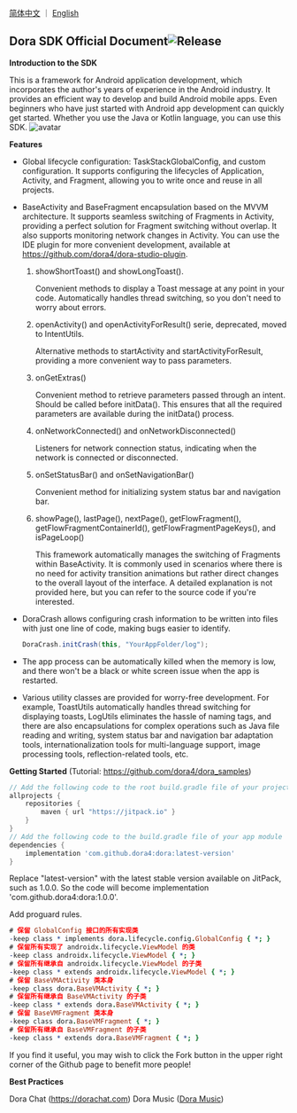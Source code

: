 <a href="./README.zh-CN.md">简体中文</a> ｜ <a href="./README.md">English</a>

Dora SDK Official Document![Release](https://jitpack.io/v/dora4/dora.svg)
--------------------------------

**Introduction to the SDK**

This is a framework for Android application development, which incorporates the author's years of experience in the Android industry. It provides an efficient way to develop and build Android mobile apps. Even beginners who have just started with Android app development can quickly get started. Whether you use the Java or Kotlin language, you can use this SDK.
![avatar](https://github.com/dora4/dora/blob/master/Dora.gif)

**Features**
- Global lifecycle configuration: TaskStackGlobalConfig, and custom configuration. It supports configuring the lifecycles of Application, Activity, and Fragment, allowing you to write once and reuse in all projects.

 <!-- Global lifecycle configuration, value is configured as GlobalConfig, name is the mapping configuration class, multiple configurations can be set -->
 <application>
      <!-- TaskStackGlobalConfig must be configured for invoking the openActivity series methods of BaseActivity -->
      <meta-data
          android:name="dora.lifecycle.config.TaskStackGlobalConfig"
          android:value="GlobalConfig" />
      <meta-data
          android:name="dora.lifecycle.config.EventBusGlobalConfig"
          android:value="GlobalConfig" />
      <meta-data
          android:name="dora.lifecycle.config.ARouterGlobalConfig"
          android:value="GlobalConfig" />
      <meta-data
          android:name="com.example.dora.lifecycle.RetrofitGlobalConfig"
          android:value="GlobalConfig" />
      <meta-data
          android:name="com.example.dora.lifecycle.YourCustomGlobalConfig"
          android:value="GlobalConfig" />
  </application>

- BaseActivity and BaseFragment encapsulation based on the MVVM architecture. It supports seamless switching of Fragments in Activity, providing a perfect solution for Fragment switching without overlap. It also supports monitoring network changes in Activity. You can use the IDE plugin for more convenient development, available at https://github.com/dora4/dora-studio-plugin.
    1. showShortToast() and showLongToast().

       Convenient methods to display a Toast message at any point in your code. Automatically handles thread switching, so you don't need to worry about errors.
    2. openActivity() and openActivityForResult() serie, deprecated, moved to IntentUtils.

       Alternative methods to startActivity and startActivityForResult, providing a more convenient way to pass parameters.

    3. onGetExtras()

       Convenient method to retrieve parameters passed through an intent. Should be called before initData(). This ensures that all the required parameters are available during the initData() process.

    4. onNetworkConnected() and onNetworkDisconnected()

       Listeners for network connection status, indicating when the network is connected or disconnected.

    5. onSetStatusBar() and onSetNavigationBar()

       Convenient method for initializing system status bar and navigation bar.

    6. showPage(), lastPage(), nextPage(), getFlowFragment(), getFlowFragmentContainerId(), getFlowFragmentPageKeys(), and isPageLoop()

       This framework automatically manages the switching of Fragments within BaseActivity. It is commonly used in scenarios where there is no need for activity transition animations but rather direct changes to the overall layout of the interface. A detailed explanation is not provided here, but you can refer to the source code if you're interested.

- DoraCrash allows configuring crash information to be written into files with just one line of code, making bugs easier to identify.

  ```java
  DoraCrash.initCrash(this, "YourAppFolder/log");
  ```

- The app process can be automatically killed when the memory is low, and there won't be a black or white screen issue when the app is restarted.

- Various utility classes are provided for worry-free development. For example, ToastUtils automatically handles thread switching for displaying toasts, LogUtils eliminates the hassle of naming tags, and there are also encapsulations for complex operations such as Java file reading and writing, system status bar and navigation bar adaptation tools, internationalization tools for multi-language support, image processing tools, reflection-related tools, etc.

**Getting Started** (Tutorial: https://github.com/dora4/dora_samples)

```groovy
// Add the following code to the root build.gradle file of your project
allprojects {
    repositories {
        maven { url "https://jitpack.io" }
    }
}
// Add the following code to the build.gradle file of your app module
dependencies {
    implementation 'com.github.dora4:dora:latest-version'
}
```
Replace "latest-version" with the latest stable version available on JitPack, such as 1.0.0. So the code will become implementation 'com.github.dora4:dora:1.0.0'.

Add proguard rules.
```pro
# 保留 GlobalConfig 接口的所有实现类
-keep class * implements dora.lifecycle.config.GlobalConfig { *; }
# 保留所有实现了 androidx.lifecycle.ViewModel 的类
-keep class androidx.lifecycle.ViewModel { *; }
# 保留所有继承自 androidx.lifecycle.ViewModel 的子类
-keep class * extends androidx.lifecycle.ViewModel { *; }
# 保留 BaseVMActivity 类本身
-keep class dora.BaseVMActivity { *; }
# 保留所有继承自 BaseVMActivity 的子类
-keep class * extends dora.BaseVMActivity { *; }
# 保留 BaseVMFragment 类本身
-keep class dora.BaseVMFragment { *; }
# 保留所有继承自 BaseVMFragment 的子类
-keep class * extends dora.BaseVMFragment { *; }
```

If you find it useful, you may wish to click the Fork button in the upper right corner of the Github page to benefit more people!

**Best Practices**

Dora Chat (https://dorachat.com)
Dora Music ([Dora Music](https://github.com/dora4/DoraMusic))